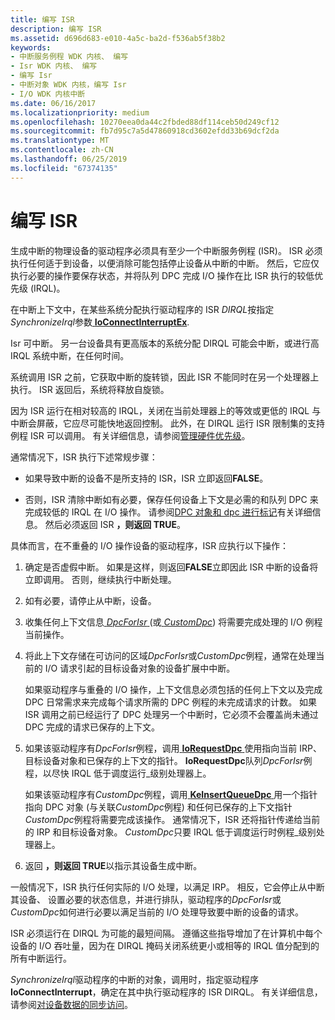 ```yaml
---
title: 编写 ISR
description: 编写 ISR
ms.assetid: d696d683-e010-4a5c-ba2d-f536ab5f38b2
keywords:
- 中断服务例程 WDK 内核、 编写
- Isr WDK 内核、 编写
- 编写 Isr
- 中断对象 WDK 内核，编写 Isr
- I/O WDK 内核中断
ms.date: 06/16/2017
ms.localizationpriority: medium
ms.openlocfilehash: 10270eea0da44c2fbded88df114ceb50d249cf12
ms.sourcegitcommit: fb7d95c7a5d47860918cd3602efdd33b69dcf2da
ms.translationtype: MT
ms.contentlocale: zh-CN
ms.lasthandoff: 06/25/2019
ms.locfileid: "67374135"
---
```

# <a name="writing-an-isr"></a>编写 ISR





生成中断的物理设备的驱动程序必须具有至少一个中断服务例程 (ISR)。 ISR 必须执行任何适于到设备，以便消除可能包括停止设备从中断的中断。 然后，它应仅执行必要的操作要保存状态，并将队列 DPC 完成 I/O 操作在比 ISR 执行的较低优先级 (IRQL)。

在中断上下文中，在某些系统分配执行驱动程序的 ISR *DIRQL*按指定*SynchronizeIrql*参数[ **IoConnectInterruptEx**](https://docs.microsoft.com/windows-hardware/drivers/ddi/content/wdm/nf-wdm-ioconnectinterruptex).

Isr 可中断。 另一台设备具有更高版本的系统分配 DIRQL 可能会中断，或进行高 IRQL 系统中断，在任何时间。

系统调用 ISR 之前，它获取中断的旋转锁，因此 ISR 不能同时在另一个处理器上执行。 ISR 返回后，系统将释放自旋锁。

因为 ISR 运行在相对较高的 IRQL，关闭在当前处理器上的等效或更低的 IRQL 与中断会屏蔽，它应尽可能快地返回控制。 此外，在 DIRQL 运行 ISR 限制集的支持例程 ISR 可以调用。 有关详细信息，请参阅[管理硬件优先级](managing-hardware-priorities.md)。

通常情况下，ISR 执行下述常规步骤：

-   如果导致中断的设备不是所支持的 ISR，ISR 立即返回**FALSE**。

-   否则，ISR 清除中断如有必要，保存任何设备上下文是必需的和队列 DPC 来完成较低的 IRQL 在 I/O 操作。 请参阅[DPC 对象和 dpc 进行标记](dpc-objects-and-dpcs.md)有关详细信息。 然后必须返回 ISR **，则返回 TRUE**。

具体而言，在不重叠的 I/O 操作设备的驱动程序，ISR 应执行以下操作：

1.  确定是否虚假中断。 如果是这样，则返回**FALSE**立即因此 ISR 中断的设备将立即调用。 否则，继续执行中断处理。

2.  如有必要，请停止从中断，设备。

3.  收集任何上下文信息[ *DpcForIsr* ](https://docs.microsoft.com/windows-hardware/drivers/ddi/content/wdm/nc-wdm-io_dpc_routine) (或[ *CustomDpc*](https://docs.microsoft.com/windows-hardware/drivers/ddi/content/wdm/nc-wdm-kdeferred_routine)) 将需要完成处理的 I/O 例程当前操作。

4.  将此上下文存储在可访问的区域*DpcForIsr*或*CustomDpc*例程，通常在处理当前的 I/O 请求引起的目标设备对象的设备扩展中中断。

    如果驱动程序与重叠的 I/O 操作，上下文信息必须包括的任何上下文以及完成 DPC 日常需求来完成每个请求所需的 DPC 例程的未完成请求的计数。 如果 ISR 调用之前已经运行了 DPC 处理另一个中断时，它必须不会覆盖尚未通过 DPC 完成的请求已保存的上下文。

5.  如果该驱动程序有*DpcForIsr*例程，调用[ **IoRequestDpc** ](https://docs.microsoft.com/windows-hardware/drivers/ddi/content/wdm/nf-wdm-iorequestdpc)使用指向当前 IRP、 目标设备对象和已保存的上下文的指针。 **IoRequestDpc**队列*DpcForIsr*例程，以尽快 IRQL 低于调度运行\_级别处理器上。

    如果该驱动程序有*CustomDpc*例程，调用[ **KeInsertQueueDpc** ](https://docs.microsoft.com/windows-hardware/drivers/ddi/content/wdm/nf-wdm-keinsertqueuedpc)用一个指针指向 DPC 对象 (与关联*CustomDpc*例程) 和任何已保存的上下文指针*CustomDpc*例程将需要完成该操作。 通常情况下，ISR 还将指针传递给当前的 IRP 和目标设备对象。 *CustomDpc*只要 IRQL 低于调度运行时例程\_级别处理器上。

6.  返回 **，则返回 TRUE**以指示其设备生成中断。

一般情况下，ISR 执行任何实际的 I/O 处理，以满足 IRP。 相反，它会停止从中断其设备、 设置必要的状态信息，并进行排队，驱动程序的*DpcForIsr*或*CustomDpc*如何进行必要以满足当前的 I/O 处理导致要中断的设备的请求。

ISR 必须运行在 DIRQL 为可能的最短间隔。 遵循这些指导增加了在计算机中每个设备的 I/O 吞吐量，因为在 DIRQL 掩码关闭系统更小或相等的 IRQL 值分配到的所有中断运行。

*SynchronizeIrql*驱动程序的中断的对象，调用时，指定驱动程序**IoConnectInterrupt**，确定在其中执行驱动程序的 ISR DIRQL。 有关详细信息，请参阅[对设备数据的同步访问](synchronizing-access-to-device-data.md)。

 

 




